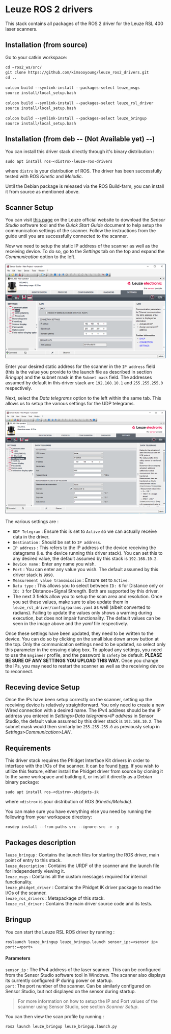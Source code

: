 # Leuze ROS 2 drivers

This stack contains all packages of the ROS 2 driver for the Leuze RSL 400 laser scanners.   

## Installation (from source)

Go to your catkin workspace:
```
cd ~ros2_ws/src/   
git clone https://github.com/kimsooyoung/leuze_ros2_drivers.git
cd ..

colcon build --symlink-install --packages-select leuze_msgs
source install/local_setup.bash

colcon build --symlink-install --packages-select leuze_rsl_driver
source install/local_setup.bash

colcon build --symlink-install --packages-select leuze_bringup
source install/local_setup.bash
```

## Installation (from deb -- (Not Available yet) --)
You can install this driver stack directly through it's binary distribution :   
```
sudo apt install ros-<distro>-leuze-ros-drivers
```      
where `distro` is your distribution of ROS. The driver has been successfully tested with ROS *Kinetic* and *Melodic*.   

Until the Debian package is released via the ROS Build-farm, you can install it from source as mentioned above.

## Scanner Setup

You can visit [this page](https://www.leuze.com/en/deutschland/produkte/produkte_fuer_die_arbeitssicherheit/optoelektronische_sicherheits_sensoren/sicherheits_laserscanner/rsl_4_5/selector.php?supplier_aid=53800144&grp_id=1411040450707&lang=eng#{%22tab%22:%223%22}) on the Leuze official website to download the *Sensor Studio* software tool and the *Quick Start Guide* document to help setup the communication settings of the scanner. Follow the instructions from the guide until you are successfully connected to the scanner.   

Now we need to setup the static IP address of the scanner as well as the receiving device. To do so, go to the *Settings* tab on the top and expand the *Communication* option to the left.   

![Alt text](leuze_description/doc/SensorStudio_IP1.PNG?raw=true "IP Settings")

Enter your desired static address for the scanner in the `IP address` field (this is the value you provide to the launch file as described in section *Bringup*) and the subnet mask in the `Subnet mask` field. The addresses assumed by default in this driver stack are `192.168.10.1` and `255.255.255.0` respectively.

Next, select the *Data telegrams* option to the left within the same tab. This allows us to setup the various settings for the UDP telegrams.   

![Alt text](leuze_description/doc/SensorStudio_IP2.PNG?raw=true "UDP Settings")

The various settings are :
* `UDP Telegram` : Ensure this is set to `Active` so we can actually receive data in the driver.   
* `Destination` : Should be set to `IP address`.   
* `IP address` : This refers to the IP address of the device receiving the datagrams (i.e. the device running this driver stack). You can set this to any desired value, the default assumed by this stack is `192.168.10.2`.  
* `Device name` : Enter any name you wish.   
* `Port` : You can enter any value you wish. The default assumed by this driver stack is `9990`.   
* `Measurement value transmission` : Ensure set to `Active`.   
* `Data type` : This allows you to select between `ID: 6` for Distance only or `ID: 3` for Distance+Signal Strength. Both are supported by this driver.
* The next 3 fields allow you to setup the scan area and resolution. Once you set these values, make sure to also update them in `leuze_rsl_driver/config/params.yaml` as well (albeit converted to radians). Failing to update the values only shows a warning during execution, but does not impair functionality. The default values can be seen in the image above and the *yaml* file respectively.


Once these settings have been updated, they need to be written to the device. You can do so by clicking on the small blue down arrow button at the top. Only the communication settings need to be updated, so select only this parameter in the ensuing dialog box. To upload any settings, you need to use the `Engineer` profile, and the password is `safety` be default. **PLEASE BE SURE OF ANY SETTINGS YOU UPLOAD THIS WAY.** Once you change the IPs, you may need to restart the scanner as well as the receiving device to reconnect.

## Receving device Setup

Once the IPs have been setup correctly on the scanner, setting up the receiving device is relatively straightforward. You only need to create a new Wired connection with a desired name. The IPv4 address should be the IP address you entered in *Settings>Data telegrams>IP address* in Sensor Studio, the default value assumed by this driver stack is `192.168.10.2`. The subnet mask would then similarly be `255.255.255.0` as previously setup in *Settings>Communication>LAN*.

## Requirements

This driver stack requires the Phidget Interface Kit drivers in order to interface with the I/Os of the scanner. It can be found [here](https://github.com/ros-drivers/phidgets_drivers). If you wish to utilize this feature, either install the Phidget driver from source by cloning it to the same workspace and building it, or install it directly as a Debian binary package:   

```
sudo apt install ros-<distro>-phidgets-ik
```
where `<distro>` is your distribution of ROS *(Kinetic/Melodic)*.   

You can make sure you have everything else you need by running the following from your workspace directory:   
```
rosdep install --from-paths src --ignore-src -r -y
```    

## Packages description
`leuze_bringup` : Contains the launch files for starting the ROS driver, main point of entry to this stack.   
`leuze_description` : Contains the URDF of the scanner and the launch file for independently viewing it.   
`leuze_msgs` : Contains all the custom messages required for internal functionality.  
`leuze_phidget_driver` : Contains the Phidget IK driver package to read the I/Os of the scanner.   
`leuze_ros_drivers` : Metapackage of this stack.   
`leuze_rsl_driver` : Contains the main driver source code and its tests.   

## Bringup
You can start the Leuze RSL ROS driver by running :   
```
roslaunch leuze_bringup leuze_bringup.launch sensor_ip:=<sensor ip> port:=<port>
```
#### Parameters
`sensor_ip` : The IPv4 address of the laser scanner. This can be configured from the Sensor Studio software tool in Windows. The scanner also displays its currently configured IP during power on startup.   
`port`: The port number of the scanner. Can be similarly configured on Sensor Studio, but not displayed on the sensor during startup.   

> For more information on how to setup the IP and Port values of the scanner using Sensor Studio, see section *Scanner Setup*.   

You can then view the scan profile by running :   
```
ros2 launch leuze_bringup leuze_bringup.launch.py
```   

